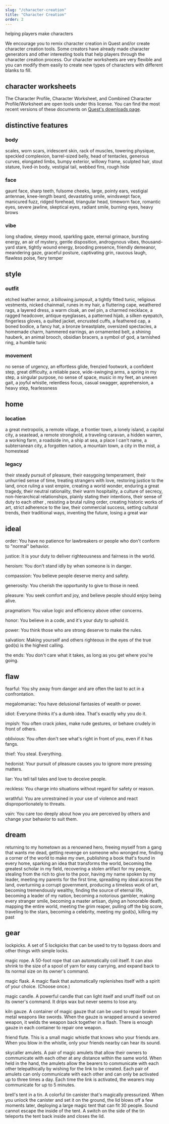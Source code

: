 ```yaml
---
slug: "/character-creation"
title: "Character Creation"
order: 2
---
```


<div class="callout">
<span class="text-uppercase">helping players make characters</span>

We encourage you to remix character creation in Quest and/or create character creation tools. Some creators have already made character generators and other interesting tools that help players through the character creation process. Our character worksheets are very flexible and you can modify them easily to create new types of characters with different blanks to fill.

</div>

## character worksheets

The Character Profile, Character Worksheet, and Combined Character Profile/Worksheet are open tools under this license. You can find the most recent versions of these documents on [Quest's downloads page](https://www.adventure.game/downloads).

## distinctive features

### body

scales, worn scars, iridescent skin, rack of muscles, towering physique, speckled complexion, barrel-sized belly, head of tentacles, generous curves, elongated limbs, bumpy exterior, willowy frame, sculpted hair, stout stature, lived-in body, vestigial tail, webbed fins, rough hide

### face

gaunt face, sharp teeth, fulsome cheeks, large, pointy ears, vestigial antennae, knee-length beard, devastating smile, windswept face, manicured fuzz, ridged forehead, triangular head, timeworn face, romantic eyes, severe jawline, skeptical eyes, radiant smile, burning eyes, heavy brows

### vibe

long shadow, sleepy mood, sparkling gaze, eternal grimace, bursting energy, an air of mystery, gentle disposition, androgynous vibes, thousand-yard stare, tightly wound energy, brooding presence, friendly demeanor, meandering gaze, graceful posture, captivating grin, raucous laugh, flawless poise, fiery temper

## style

### outfit

etched leather armor, a billowing jumpsuit, a tightly fitted tunic, religious vestments, nicked chainmail, runes in my hair, a fluttering cape, weathered rags, a layered dress, a warm cloak, an owl pin, a charmed necklace, a ragged headcover, antique eyeglasses, a patterned hijab, a silken eyepatch, fingerless gloves, a quilted jacket, encrusted cuffs, a feathered cap, a boned bodice, a fancy hat, a bronze breastplate, oversized spectacles, a homemade charm, hammered earrings, an ornamented belt, a shining hauberk, an animal brooch, obsidian bracers, a symbol of god, a tarnished ring, a humble tunic

### movement

no sense of urgency, an effortless glide, frenzied footwork, a confident step, great difficulty, a reliable pace, wide-swinging arms, a spring in my step, a singular purpose, no sense of space, music in my feet, an uneven gait, a joyful whistle, relentless focus, casual swagger, apprehension, a heavy step, fearlessness

## home

### location

a great metropolis, a remote village, a frontier town, a lonely island, a capital city, a seastead, a remote stronghold, a traveling caravan, a hidden warren, a working farm, a roadside inn, a ship at sea, a place I can't name, a subterranean city, a forgotten nation, a mountain town, a city in the mist, a homestead

### legacy

their steady pursuit of pleasure, their easygoing temperament, their unhurried sense of time, treating strangers with love, restoring justice to the land, once ruling a vast empire, creating a world wonder, enduring a great tragedy, their neutral rationality, their warm hospitality, a culture of secrecy, non-hierarchical relationships, plainly stating their intentions, their sense of duty to each other , resisting a brutal ruling order, creating historic works of art, strict adherence to the law, their commercial success, setting cultural trends, their traditional ways, inventing the future, losing a great war

## ideal

<span class="keywords">order</span>: You have no patience for lawbreakers or people who don't conform to "normal" behavior.

<span class="keywords">justice</span>: It is your duty to deliver righteousness and fairness in the world.

<span class="keywords">heroism</span>: You don't stand idly by when someone is in danger.

<span class="keywords">compassion</span>: You believe people deserve mercy and safety.

<span class="keywords">generosity</span>: You cherish the opportunity to give to those in need.

<span class="keywords">pleasure</span>: You seek comfort and joy, and believe people should enjoy being alive.

<span class="keywords">pragmatism</span>: You value logic and efficiency above other concerns.

<span class="keywords">honor</span>: You believe in a code, and it's your duty to uphold it.

<span class="keywords">power</span>: You think those who are strong deserve to make the rules.

<span class="keywords">salvation</span>: Making yourself and others righteous in the eyes of the true god(s) is the highest calling.

<span class="keywords">the ends</span>: You don't care what it takes, as long as you get where you're going.

## flaw

<span class="keywords">fearful</span>: You shy away from danger and are often the last to act in a confrontation.

<span class="keywords">megalomaniac</span>: You have delusional fantasies of wealth or power.

<span class="keywords">idiot</span>: Everyone thinks it's a dumb idea. That's exactly why you do it.

<span class="keywords">impish</span>: You often crack jokes, make rude gestures, or behave crudely in front of others.

<span class="keywords">oblivious</span>: You often don't see what's right in front of you, even if it has fangs.

<span class="keywords">thief</span>: You steal. Everything.

<span class="keywords">hedonist</span>: Your pursuit of pleasure causes you to ignore more pressing matters.

<span class="keywords">liar</span>: You tell tall tales and love to deceive people.

<span class="keywords">reckless</span>: You charge into situations without regard for safety or reason.

<span class="keywords">wrathful</span>: You are unrestrained in your use of violence and react disproportionately to threats.

<span class="keywords">vain</span>: You care too deeply about how you are perceived by others and change your behavior to suit them.

## dream

returning to my hometown as a renowned hero, freeing myself from a gang that wants me dead, getting revenge on someone who wronged me, finding a corner of the world to make my own, publishing a book that's found in every home, sparking an idea that transforms the world, becoming the greatest scholar in my field, recovering a stolen artifact for my people, stealing from the rich to give to the poor, having my name spoken by my leader, meeting my parents for the first time, spreading my ideal across the land, overturning a corrupt government, producing a timeless work of art, becoming tremendously wealthy, finding the source of eternal life, becoming a leader of my nation, becoming a notorious gambler, making every stranger smile, becoming a master artisan, dying an honorable death, mapping the entire world, meeting the grim reaper, pulling off the big score, traveling to the stars, becoming a celebrity, meeting my god(s), killing my past

## gear

<span class="keywords">lockpicks</span>. A set of 5 lockpicks that can be used to try to bypass doors and other things with simple locks.

<span class="keywords">magic rope</span>. A 50-foot rope that can automatically coil itself. It can also shrink to the size of a spool of yarn for easy carrying, and expand back to its normal size on its owner's command.

<span class="keywords">magic flask</span>. A magic flask that automatically replenishes itself with a spirit of your choice. (Choose once.)

<span class="keywords">magic candle</span>. A powerful candle that can light itself and snuff itself out on its owner's command. It drips wax but never seems to lose any.

<span class="keywords">kiln gauze</span>. A container of magic gauze that can be used to repair broken metal weapons like swords. When the gauze is wrapped around a severed weapon, it welds the weapon back together in a flash. There is enough gauze in each container to repair one weapon.

<span class="keywords">friend flute</span>. This is a small magic whistle that knows who your friends are. When you blow in the whistle, only your friends nearby can hear its sound.

<span class="keywords">skycaller amulets</span>. A pair of magic amulets that allow their owners to communicate with each other at any distance within the same world. When held in the hand, the amulets allow the bearers to communicate with each other telepathically by wishing for the link to be created. Each pair of amulets can only communicate with each other and can only be activated up to three times a day. Each time the link is activated, the wearers may communicate for up to 5 minutes.

<span class="keywords">brell's tent in a tin</span>. A colorful tin canister that's magically pressurized. When you unlock the canister and set it on the ground, the lid blows off a few moments later, deploying a large magic tent that can fit 30 people. Sound cannot escape the inside of the tent. A switch on the side of the tin teleports the tent back inside and closes the lid.
